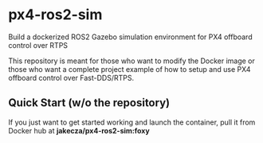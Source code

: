 # px4-ros2-sim

Build a dockerized ROS2 Gazebo simulation environment for PX4 offboard control over RTPS

This repository is meant for those who want to modify the Docker image or those who want a complete project example of how to setup and use PX4 offboard control over Fast-DDS/RTPS.

## Quick Start (w/o the repository)

If you just want to get started working and launch the container, pull it from Docker hub at **jakecza/px4-ros2-sim:foxy**
